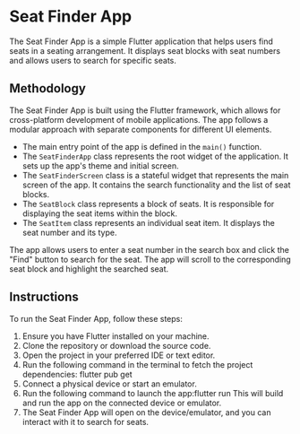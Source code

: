 # Seat Finder App

The Seat Finder App is a simple Flutter application that helps users find seats in a seating arrangement. It displays seat blocks with seat numbers and allows users to search for specific seats.

## Methodology

The Seat Finder App is built using the Flutter framework, which allows for cross-platform development of mobile applications. The app follows a modular approach with separate components for different UI elements.

- The main entry point of the app is defined in the `main()` function.
- The `SeatFinderApp` class represents the root widget of the application. It sets up the app's theme and initial screen.
- The `SeatFinderScreen` class is a stateful widget that represents the main screen of the app. It contains the search functionality and the list of seat blocks.
- The `SeatBlock` class represents a block of seats. It is responsible for displaying the seat items within the block.
- The `SeatItem` class represents an individual seat item. It displays the seat number and its type.

The app allows users to enter a seat number in the search box and click the "Find" button to search for the seat. The app will scroll to the corresponding seat block and highlight the searched seat.

## Instructions

To run the Seat Finder App, follow these steps:

1. Ensure you have Flutter installed on your machine.
2. Clone the repository or download the source code.
3. Open the project in your preferred IDE or text editor.
4. Run the following command in the terminal to fetch the project dependencies: flutter pub get
5. Connect a physical device or start an emulator.
6. Run the following command to launch the app:flutter run
This will build and run the app on the connected device or emulator.
7. The Seat Finder App will open on the device/emulator, and you can interact with it to search for seats.






